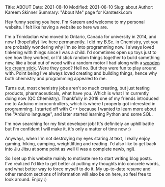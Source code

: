 Title: ABOUT
Date: 2021-08-10
Modified: 2021-08-10
Slug: about
Author: Kareem Skinner
Summary: "About Me" page for Karsteski.com

Hey funny seeing you here. I'm Kareem and welcome to my personal website. I felt like having a website so here we are.

I'm a Trinidadian who moved to Ontario, Canada for university in 2014, and now I (hopefully) live here permanently. I did my B.Sc. in Chemistry, yet you are probably wondering why I'm so into programming now. I always loved tinkering with things since I was a child. I'd sometimes open up toys just to see how they worked, or I'd stick random things together to build something new, like a boat out of wood with a random motor I had along with a [wooden ice cream stick]({about.md}/../../images/about/ice-cream-sticks.jpg). Were they good? Hell no. But they were fun to play around with. Point being I've always loved creating and building things, hence why both chemistry and programming appealed to me.

Turns out, most chemistry jobs aren't so much creating, but just testing products, pharmaceuticals, what have you. Which is what I'm currently doing now (QC Chemistry). Thankfully in 2018 one of my friends introduced me to Arduino microcontrollers, which is where I properly got interested in programming. I started off with C++ because I wanted to learn more about the "Arduino language", and later started learning Python and some SQL.

I'm now searching for my first developer job! It's definitely an uphill battle but I'm confident I will make it, it's only a matter of time now :)

Anyways, when I'm not destroying my eyes staring at text, I really enjoy gaming, hiking, camping, weightlifting and reading. I'd also like to get back into Jiu Jitsu at some point as well (I was a complete newb, ngl).

So I set up this website mainly to motivate me to start writing blog posts. I've realized I'd like to get better at putting my thoughts into concrete words, and what better way to force myself to do it. My up-to-date resume and other random sections of information will also be on here, so feel free to look around. Enjoy :)
